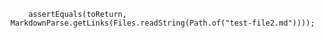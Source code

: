         assertEquals(toReturn, MarkdownParse.getLinks(Files.readString(Path.of("test-file2.md"))));
